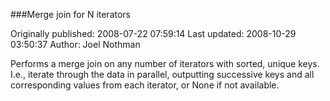 ###Merge join for N iterators

Originally published: 2008-07-22 07:59:14
Last updated: 2008-10-29 03:50:37
Author: Joel Nothman

Performs a merge join on any number of iterators with sorted, unique keys. I.e., iterate through the data in parallel, outputting successive keys and all corresponding values from each iterator, or None if not available.